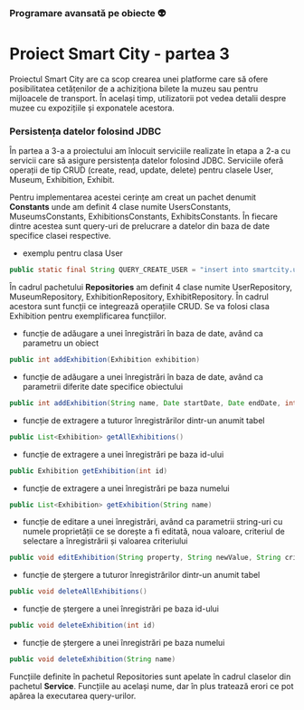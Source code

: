 ### Programare avansată pe obiecte :alien:

# Proiect Smart City - partea 3

Proiectul Smart City are ca scop crearea unei platforme care să ofere posibilitatea cetățenilor de a achiziționa bilete la muzeu sau pentru mijloacele de transport. 
În același timp, utilizatorii pot vedea detalii despre muzee cu expozițiile și exponatele acestora.

### Persistența datelor folosind JDBC

În partea a 3-a a proiectului am înlocuit serviciile realizate în etapa a 2-a cu servicii care să asigure persistența datelor folosind JDBC. Serviciile oferă operații de tip CRUD (create, read, update, delete) pentru clasele User, Museum, Exhibition, Exhibit. 

Pentru implementarea acestei cerințe am creat un pachet denumit **Constants** unde am definit 4 clase numite UsersConstants, MuseumsConstants, ExhibitionsConstants, ExhibitsConstants. În fiecare dintre acestea sunt query-uri de prelucrare a datelor din baza de date specifice clasei respective.

- exemplu pentru clasa User
```Java
public static final String QUERY_CREATE_USER = "insert into smartcity.user (lastName, firstName, CNP, address) values (?, ?, ?, ?)";
```

În cadrul pachetului **Repositories** am definit 4 clase numite UserRepository, MuseumRepository, ExhibitionRepository, ExhibitRepository. În cadrul acestora sunt funcții ce integrează operațiile CRUD. Se va folosi clasa Exhibition pentru exemplificarea funcțiilor.
- funcție de adăugare a unei înregistrări în baza de date, având ca parametru un obiect
```Java
public int addExhibition(Exhibition exhibition)
```
- funcție de adăugare a unei înregistrări în baza de date, având ca parametrii diferite date specifice obiectului
```Java
public int addExhibition(String name, Date startDate, Date endDate, int museumId)
```
- funcție de extragere a tuturor înregistrărilor dintr-un anumit tabel
```Java
public List<Exhibition> getAllExhibitions()
```
- funcție de extragere a unei înregistrări pe baza id-ului
```Java
public Exhibition getExhibition(int id)
```
- funcție de extragere a unei înregistrări pe baza numelui
```Java
public List<Exhibition> getExhibition(String name)
```
- funcție de editare a unei înregistrări, având ca parametrii string-uri cu numele proprietății ce se dorește a fi editată, noua valoare, criteriul de selectare a înregistrării și valoarea criteriului
```Java
public void editExhibition(String property, String newValue, String criterion, String value)
```
- funcție de ștergere a tuturor înregistrărilor dintr-un anumit tabel
```Java
public void deleteAllExhibitions()
```
- funcție de ștergere a unei înregistrări pe baza id-ului
```Java
public void deleteExhibition(int id) 
```
- funcție de ștergere a unei înregistrări pe baza numelui
```Java
public void deleteExhibition(String name)
```

Funcțiile definite în pachetul Repositories sunt apelate în cadrul claselor din pachetul **Service**. Funcțiile au același nume, dar în plus tratează erori ce pot apărea la executarea query-urilor.  
